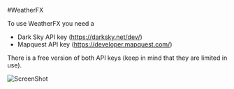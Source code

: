 #WeatherFX

To use WeatherFX you need a
- Dark Sky API key (https://darksky.net/dev/)
- Mapquest API key (https://developer.mapquest.com/)

There is a free version of both API keys (keep in mind that they are limited in use).

![ScreenShot](https://dl.dropboxusercontent.com/u/84552/WeatherFX.png)

